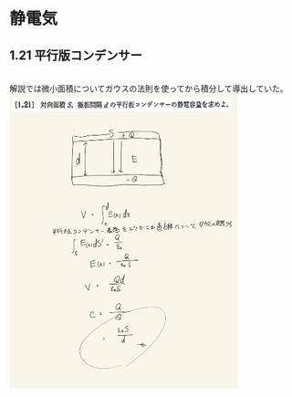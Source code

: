 <script type="text/javascript" async src="https://cdnjs.cloudflare.com/ajax/libs/mathjax/2.7.7/MathJax.js?config=TeX-MML-AM_CHTML">

</script>

<script type="text/x-mathjax-config">
 MathJax.Hub.Config({
 tex2jax: {
 inlineMath: [['$', '$'] ],
 displayMath: [ ['$$','$$'], ["\\[","\\]"] ]
 }
 });
</script>

# 静電気
## 1.21 平行版コンデンサー 


<br>
解説では微小面積についてガウスの法則を使ってから積分して導出していた。
<br>

<img width="400" alt="electromagnetism-37" src="./images/se-21/Electromagnetism-35.jpg">
